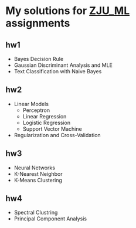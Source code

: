 # My solutions for [ZJU_ML](http://dengcai.zjulearning.org:8081/Courses/ML/) assignments

## hw1

* Bayes Decision Rule
* Gaussian Discriminant Analysis and MLE
* Text Classification with Naive Bayes

## hw2

* Linear Models
  * Perceptron
  * Linear Regression
  * Logistic Regression
  * Support Vector Machine
* Regularization and Cross-Validation

## hw3

* Neural Networks
* K-Nearest Neighbor
* K-Means Clustering

## hw4

* Spectral Clustring
* Principal Component Analysis
